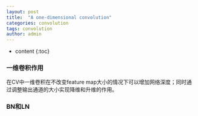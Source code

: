 ```yaml
---
layout: post
title:  "A one-dimensional convolution"
categories: convolution
tags: convolution
author: admin
---
```

* content
{:toc}

### 一维卷积作用
在CV中一维卷积在不改变feature  map大小的情况下可以增加网络深度；同时通过调整输出通道的大小实现降维和升维的作用。

### BN和LN

